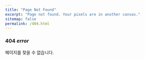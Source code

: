 ```yaml
---
title: "Page Not Found"
excerpt: "Page not found. Your pixels are in another canvas."
sitemap: false
permalink: /404.html
---
```

### **404** *error*

페이지를 찾을 수 없습니다.
